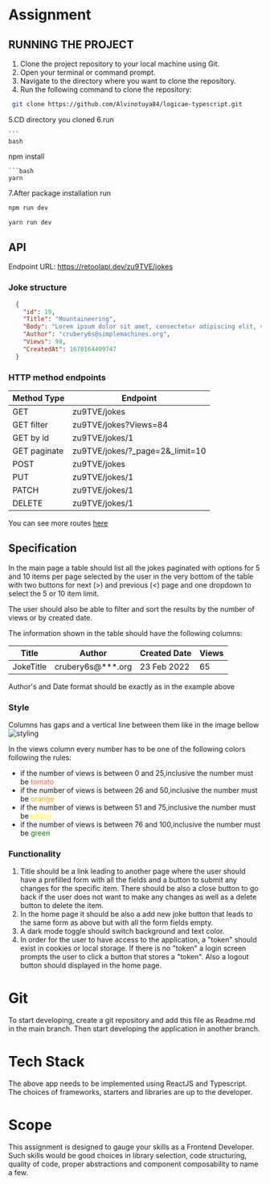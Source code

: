 # Assignment
## RUNNING THE PROJECT

1. Clone the project repository to your local machine using Git.
2. Open your terminal or command prompt.
3. Navigate to the directory where you want to clone the repository.
4. Run the following command to clone the repository:

  ```bash
   git clone https://github.com/Alvinotuya84/logicae-typescript.git
   ```
5.CD directory you cloned
6.run 

    ```
    bash
   npm install 
   ```
   ```bash
   yarn
   ```
7.After package installation run
```bash
npm run dev
```
```bash
yarn run dev
```


 


## API

Endpoint URL: https://retoolapi.dev/zu9TVE/jokes

### Joke structure

```JSON
  {
    "id": 19,
    "Title": "Mountaineering",
    "Body": "Lorem ipsum dolor sit amet, consectetur adipiscing elit, sed do eiusmod tempor incididunt ut labore et dolore magna aliqua.",
    "Author": "crubery6s@simplemachines.org",
    "Views": 98,
    "CreatedAt": 1670164409747
  }
```

### HTTP method endpoints

| Method Type  | Endpoint                          |
| ------------ | --------------------------------- |
| GET          | zu9TVE/jokes                      |
| GET filter   | zu9TVE/jokes?Views=84             |
| GET by id    | zu9TVE/jokes/1                    |
| GET paginate | zu9TVE/jokes/?\_page=2&\_limit=10 |
| POST         | zu9TVE/jokes                      |
| PUT          | zu9TVE/jokes/1                    |
| PATCH        | zu9TVE/jokes/1                    |
| DELETE       | zu9TVE/jokes/1                    |

You can see more routes [here](https://www.npmjs.com/package/json-server#routes)

## Specification

In the main page a table should list all the jokes paginated with options for 5 and 10 items per page selected by the user in the very bottom of the table with two buttons for next (>) and previous (<) page and one dropdown to select the 5 or 10 item limit.

The user should also be able to filter and sort the results by the number of views or by created date.

The information shown in the table should have the following columns:

| Title     | Author               | Created Date | Views |
| --------- | -------------------- | ------------ | ----- |
| JokeTitle | crubery6s@\*\*\*.org | 23 Feb 2022  | 65    |

Author's and Date format should be exactly as in the example above

### Style

Columns has gaps and a vertical line between them like in the image bellow
![styling](https://i.imgur.com/j4d9fNG.png)

In the views column every number has to be one of the following colors following the rules:

- if the number of views is between 0 and 25,inclusive the number must be <span style="color:tomato">tomato</span>
- if the number of views is between 26 and 50,inclusive the number must be <span style="color:orange">orange</span>
- if the number of views is between 51 and 75,inclusive the number must be <span style="color:yellow">yellow</span>
- if the number of views is between 76 and 100,inclusive the number must be <span style="color:green">green</span>

### Functionality

1. Title should be a link leading to another page where the user should have a prefilled form with all the fields and a button to submit any changes for the specific item. There should be also a close button to go back if the user does not want to make any changes as well as a delete button to delete the item.
2. In the home page it should be also a add new joke button that leads to the same form as above but with all the form fields empty.
3. A dark mode toggle should switch background and text color.
4. In order for the user to have access to the application, a "token" should exist in cookies or local storage. If there is no "token" a login screen prompts the user to click a button that stores a "token". Also a logout button should displayed in the home page.

# Git

To start developing, create a git repository and add this file as Readme.md in the main branch. Then start developing the application in another branch.

# Tech Stack

The above app needs to be implemented using ReactJS and Typescript. The choices of frameworks, starters and libraries are up to the developer.

# Scope

This assignment is designed to gauge your skills as a Frontend Developer. Such skills would be good choices in library selection, code structuring, quality of code, proper abstractions and component composability to name a few.
